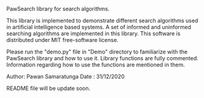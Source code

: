 PawSearch library for search algorithms.

This library is implemented to demonstrate different search algorithms used in artificial intelligence based
systems. A set of informed and uninformed searching algorithms are implemented in this library.
This software is distributed under MIT free-software license.


Please run the "demo.py" file in "Demo" directory to familiarize with the PawSearch library and how to use 
it.
Library functions are fully commented. Information regarding how to use the functions are mentioned in them.


Author: Pawan Samaratunga
Date  : 31/12/2020

README file will be update soon.
